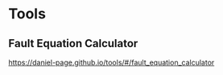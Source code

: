 # Tools  

## Fault Equation Calculator  
https://daniel-page.github.io/tools/#/fault_equation_calculator  
